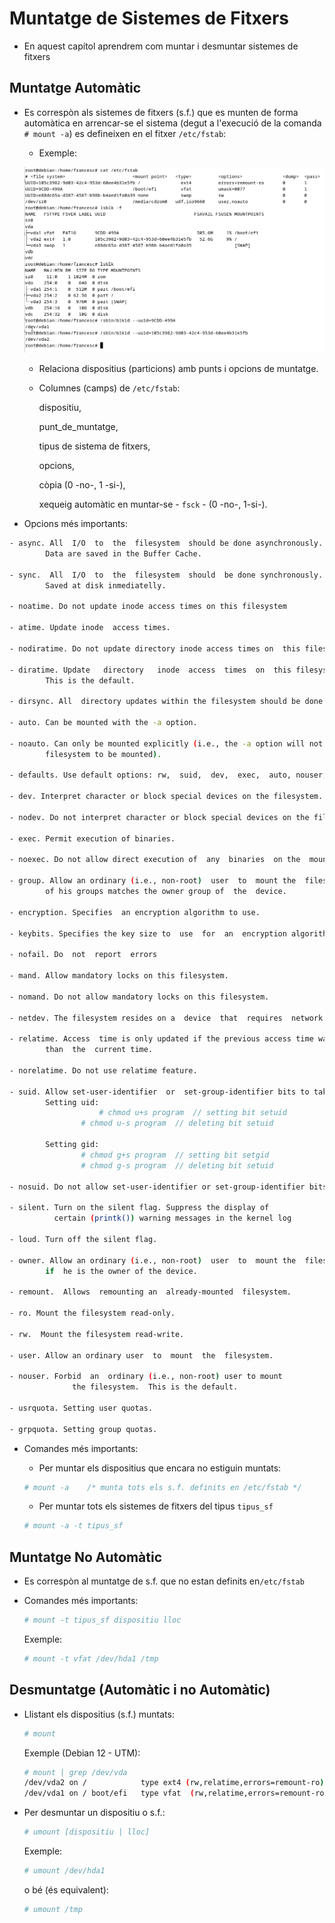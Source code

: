 # Muntatge de Sistemes de Fitxers

-  En aquest capítol aprendrem com muntar i desmuntar sistemes de fitxers

## Muntatge Automàtic

- Es correspòn als sistemes de fitxers (s.f.) que es munten de forma automàtica en arrencar-se el sistema 
	(degut a l'execució de la comanda `# mount -a`) es defineixen en el fitxer `/etc/fstab`:
	
	- Exemple:
	
	![Exemple Debian 12 (UTM)](./figs/fstab.png)
	
	- Relaciona dispositius (particions) amb punts i opcions de muntatge. 
	
	- Columnes (camps) de `/etc/fstab`: 
	
		dispositiu, 
		
		punt_de_muntatge, 
		
		tipus de sistema de fitxers,
		
		opcions, 
		
		còpia (0 -no-, 1 -si-), 
		
		xequeig automàtic en muntar-se - `fsck` - (0 -no-, 1-si-).
		
- Opcions més importants:

```bash
- async. All  I/O  to  the  filesystem  should be done asynchronously. 
		Data are saved in the Buffer Cache. 

- sync.  All  I/O  to  the  filesystem  should  be done synchronously. 
		Saved at disk inmediatelly.

- noatime. Do not update inode access times on this filesystem

- atime. Update inode  access times. 

- nodiratime. Do not update directory inode access times on  this filesystem.

- diratime. Update   directory   inode  access  times  on  this filesystem. 
		This is the default.

- dirsync. All  directory updates within the filesystem should be done synchronously.  

- auto. Can be mounted with the -a option.

- noauto. Can only be mounted explicitly (i.e., the -a option will not cause the 
		filesystem to be mounted).

- defaults. Use default options: rw,  suid,  dev,  exec,  auto, nouser, and async.

- dev. Interpret character or block special devices on the filesystem.

- nodev. Do not interpret character or block special devices on the file system.

- exec. Permit execution of binaries.

- noexec. Do not allow direct execution of  any  binaries  on the  mounted  filesystem.  

- group. Allow an ordinary (i.e., non-root)  user  to  mount the  filesystem  if  one  
		of his groups matches the owner group of  the  device.   

- encryption. Specifies  an encryption algorithm to use.  

- keybits. Specifies the key size to  use  for  an  encryption algorithm.  

- nofail. Do  not  report  errors

- mand. Allow mandatory locks on this filesystem.
      
- nomand. Do not allow mandatory locks on this filesystem.

- netdev. The filesystem resides on a  device  that  requires  network  access  

- relatime. Access  time is only updated if the previous access time was earlier 
		than  the  current time.  

- norelatime. Do not use relatime feature. 

- suid. Allow set-user-identifier  or  set-group-identifier bits to take effect. 
		Setting uid:
             		# chmod u+s program  // setting bit setuid
	     	 	# chmod u-s program  // deleting bit setuid

		Setting gid:
	      		# chmod g+s program  // setting bit setgid
	      		# chmod g-s program  // deleting bit setuid

- nosuid. Do not allow set-user-identifier or set-group-identifier bits to take effect. 

- silent. Turn on the silent flag. Suppress the display of 
	      certain (printk()) warning messages in the kernel log

- loud. Turn off the silent flag.

- owner. Allow an ordinary (i.e., non-root)  user  to  mount the  filesystem  
		if  he is the owner of the device.
 
- remount.  Allows  remounting an  already-mounted  filesystem.

- ro. Mount the filesystem read-only.

- rw.  Mount the filesystem read-write.

- user. Allow an ordinary user  to  mount  the  filesystem.

- nouser. Forbid  an  ordinary (i.e., non-root) user to mount
              the filesystem.  This is the default.
              
- usrquota. Setting user quotas.

- grpquota. Setting group quotas.
```


- Comandes més importants:

	- Per muntar els dispositius que encara no estiguin muntats: 
	
	```bash
	# mount -a    /* munta tots els s.f. definits en /etc/fstab */
	```

	- Per muntar tots els sistemes de fitxers del tipus `tipus_sf`	

	```bash
	# mount -a -t tipus_sf
	```


## Muntatge No Automàtic

- Es correspòn al muntatge de s.f. que no estan definits en`/etc/fstab`

- Comandes més importants:

	```bash
	# mount -t tipus_sf dispositiu lloc
	```
	
	Exemple:
	```bash
	# mount -t vfat /dev/hda1 /tmp
	```




## Desmuntatge (Automàtic i no Automàtic)

- Llistant els dispositius (s.f.) muntats:

	```bash
	# mount 
	```
	Exemple (Debian 12 - UTM):
	```bash
	# mount | grep /dev/vda
	/dev/vda2 on /            type ext4 (rw,relatime,errors=remount-ro)
	/dev/vda1 on / boot/efi   type vfat  (rw,relatime,errors=remount-ro,utf8,.....)
	```


- Per desmuntar un dispositiu o s.f.: 

	```bash
	# umount [dispositiu | lloc]
	```
	Exemple:
	```bash
	# umount /dev/hda1
	```
	o bé (és equivalent):
	```bash
	# umount /tmp
	```
	